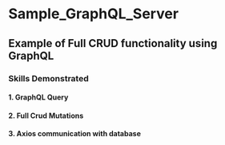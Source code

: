 # Sample_GraphQL_Server

## Example of Full CRUD functionality using GraphQL

### Skills Demonstrated
#### 1. GraphQL Query
#### 2. Full Crud Mutations
#### 3. Axios communication with database
